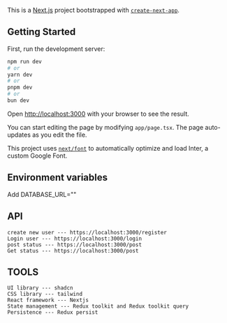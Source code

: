 This is a [Next.js](https://nextjs.org/) project bootstrapped with [`create-next-app`](https://github.com/vercel/next.js/tree/canary/packages/create-next-app).

## Getting Started

First, run the development server:

```bash
npm run dev
# or
yarn dev
# or
pnpm dev
# or
bun dev
```

Open [http://localhost:3000](http://localhost:3000) with your browser to see the result.

You can start editing the page by modifying `app/page.tsx`. The page auto-updates as you edit the file.

This project uses [`next/font`](https://nextjs.org/docs/basic-features/font-optimization) to automatically optimize and load Inter, a custom Google Font.

## Environment variables

Add DATABASE_URL="<URL>"

## API
```
create new user --- https://localhost:3000/register
Login user --- https://localhost:3000/login
post status --- https://localhost:3000/post
Get status --- https://localhost:3000/post
```

## TOOLS
```
UI library --- shadcn
CSS library --- tailwind
React framework --- Nextjs
State management --- Redux toolkit and Redux toolkit query
Persistence --- Redux persist
```
